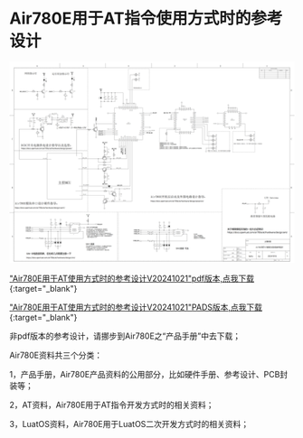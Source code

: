 # Air780E用于AT指令使用方式时的参考设计

![img](image/Air780E用于AT使用方式时的参考设计V20241021.png)

["Air780E用于AT使用方式时的参考设计V20241021"pdf版本,点我下载](file/Air780E_AT_Reference_Design_V20241021.pdf){:target="_blank"}

["Air780E用于AT使用方式时的参考设计V20241021"PADS版本,点我下载](file/Air780E_AT_Reference_Design_V20241021.sch){:target="_blank"}


非pdf版本的参考设计，请挪步到Air780E之“产品手册”中去下载；

Air780E资料共三个分类：

1，产品手册，Air780E产品资料的公用部分，比如硬件手册、参考设计、PCB封装等；

2，AT资料，Air780E用于AT指令开发方式时的相关资料；

3，LuatOS资料，Air780E用于LuatOS二次开发方式时的相关资料；